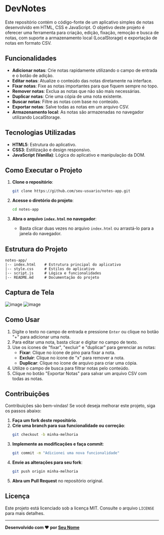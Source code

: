 # DevNotes

Este repositório contém o código-fonte de um aplicativo simples de notas desenvolvido em HTML, CSS e JavaScript. O objetivo deste projeto é oferecer uma ferramenta para criação, edição, fixação, remoção e busca de notas, com suporte a armazenamento local (LocalStorage) e exportação de notas em formato CSV.

## Funcionalidades

- **Adicionar notas**: Crie notas rapidamente utilizando o campo de entrada e o botão de adição.
- **Editar notas**: Atualize o conteúdo das notas diretamente na interface.
- **Fixar notas**: Fixe as notas importantes para que fiquem sempre no topo.
- **Remover notas**: Exclua as notas que não são mais necessárias.
- **Duplicar notas**: Crie uma cópia de uma nota existente.
- **Buscar notas**: Filtre as notas com base no conteúdo.
- **Exportar notas**: Salve todas as notas em um arquivo CSV.
- **Armazenamento local**: As notas são armazenadas no navegador utilizando LocalStorage.

## Tecnologias Utilizadas

- **HTML5**: Estrutura do aplicativo.
- **CSS3**: Estilização e design responsivo.
- **JavaScript (Vanilla)**: Lógica do aplicativo e manipulação da DOM.

## Como Executar o Projeto

1. **Clone o repositório**:
   ```bash
   git clone https://github.com/seu-usuario/notes-app.git
   ```

2. **Acesse o diretório do projeto**:
   ```bash
   cd notes-app
   ```

3. **Abra o arquivo `index.html` no navegador**:
   - Basta clicar duas vezes no arquivo `index.html` ou arrastá-lo para a janela do navegador.

## Estrutura do Projeto

```
notes-app/
|-- index.html    # Estrutura principal do aplicativo
|-- style.css     # Estilos do aplicativo
|-- script.js     # Lógica e funcionalidades
|-- README.md     # Documentação do projeto
```

## Captura de Tela

![image](https://github.com/user-attachments/assets/cb593c65-2b4c-4580-85fd-1bcd78a59d68)
![image](https://github.com/user-attachments/assets/da24f0df-19c9-4fd2-9248-50a95bbf1f50)


## Como Usar

1. Digite o texto no campo de entrada e pressione `Enter` ou clique no botão "+" para adicionar uma nota.
2. Para editar uma nota, basta clicar e digitar no campo de texto.
3. Use os ícones de "fixar", "excluir" e "duplicar" para gerenciar as notas:
   - **Fixar**: Clique no ícone de pino para fixar a nota.
   - **Excluir**: Clique no ícone de "x" para remover a nota.
   - **Duplicar**: Clique no ícone de arquivo para criar uma cópia.
4. Utilize o campo de busca para filtrar notas pelo conteúdo.
5. Clique no botão "Exportar Notas" para salvar um arquivo CSV com todas as notas.

## Contribuições

Contribuições são bem-vindas! Se você deseja melhorar este projeto, siga os passos abaixo:

1. **Faça um fork deste repositório**.
2. **Crie uma branch para sua funcionalidade ou correção**:
   ```bash
   git checkout -b minha-melhoria
   ```
3. **Implemente as modificações e faça commit**:
   ```bash
   git commit -m "Adicionei uma nova funcionalidade"
   ```
4. **Envie as alterações para seu fork**:
   ```bash
   git push origin minha-melhoria
   ```
5. **Abra um Pull Request** no repositório original.

## Licença

Este projeto está licenciado sob a licença MIT. Consulte o arquivo `LICENSE` para mais detalhes.

---

**Desenvolvido com ❤ por [Seu Nome](https://github.com/seu-usuario)**

